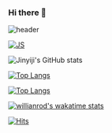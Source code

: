 ### Hi there 👋

<!--
**Jinyiji/Jinyiji** is a ✨ _special_ ✨ repository because its `README.md` (this file) appears on your GitHub profile.

Here are some ideas to get you started:

- 🔭 I’m currently working on ...
- 🌱 I’m currently learning ...
- 👯 I’m looking to collaborate on ...
- 🤔 I’m looking for help with ...
- 💬 Ask me about ...
- 📫 How to reach me: ...
- 😄 Pronouns: ...
- ⚡ Fun fact: ...
-->

![header](https://capsule-render.vercel.app/api?type=wave&color=auto&height=300&section=header&text=Jin%20yiji&fontSize=90)


 

[![JS](https://img.shields.io/badge/JavaScript-F7DF1E?style=flat-square&logo=JavaScript&logoColor=black)](github.com/Jinyiji/TODO-List)
 

![Jinyiji's GitHub stats](https://github-readme-stats.vercel.app/api?username=Jinyiji&show_icons=true&theme=radical)


[![Top Langs](https://github-readme-stats.vercel.app/api/top-langs/?username=Jinyiji&langs_count=8)](https://github.com/Jinyiji/github-readme-stats)



[![Top Langs](https://github-readme-stats.vercel.app/api/top-langs/?username=Jinyiji&layout=compact)](https://github.com/Jinyiji/github-readme-stats)


[![willianrod's wakatime stats](https://github-readme-stats.vercel.app/api/wakatime?username=Jinyiji)](https://github.com/Jinyiji/github-readme-stats)


[![Hits](https://hits.seeyoufarm.com/api/count/incr/badge.svg?url=https%3A%2F%2Fgithub.com%2Fgjbae1212%2Fhit-counter&count_bg=%23FF5B91&title_bg=%239800BC&icon=&icon_color=%23E7E7E7&title=hits&edge_flat=false)](https://hits.seeyoufarm.com)
